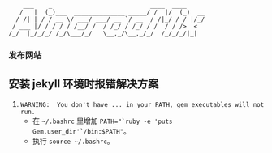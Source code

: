 ```
    ___    _                           ____  ____
   /   |  (_)___  ______________ _____/ /  |/  (_)  __
  / /| | / / __ \/ ___/ ___/ __ `/ __  / /|_/ / / |/_/
 / ___ |/ / / / / /__/ /  / /_/ / /_/ / /  / / />  <
/_/  |_/_/_/ /_/\___/_/   \__,_/\__,_/_/  /_/_/_/|_|
```
### 发布网站

## 安装 jekyll 环境时报错解决方案

1. `WARNING:  You don't have ... in your PATH, gem executables will not run.`
   - 在 `~/.bashrc` 里增加 ``PATH="`ruby -e 'puts Gem.user_dir'`/bin:$PATH"``。
   - 执行 `source ~/.bashrc`。

